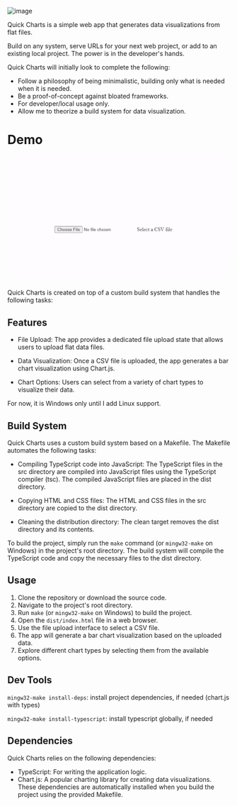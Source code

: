 ![image](https://github.com/nickstambaugh/quick-charts/assets/73977662/968692ee-0fca-4d8b-b13f-74071c9e1b1c)

Quick Charts is a simple web app that generates data visualizations from flat files.

Build on any system, serve URLs for your next web project, or add to an existing local project. The power is in the developer's hands. 

Quick Charts will initially look to complete the following: 
- Follow a philosophy of being minimalistic, building only what is needed when it is needed. 
- Be a proof-of-concept against bloated frameworks.
- For developer/local usage only.
- Allow me to theorize a build system for data visualization.

# Demo
![](https://github.com/nickstambaugh/quick-charts/blob/main/assets/3-19.gif)

Quick Charts is created on top of a custom build system that handles the following tasks:

## Features
- File Upload: The app provides a dedicated file upload state that allows users to upload flat data files.

- Data Visualization: Once a CSV file is uploaded, the app generates a bar chart visualization using Chart.js.

- Chart Options: Users can select from a variety of chart types to visualize their data.

For now, it is Windows only until I add Linux support.

## Build System
Quick Charts uses a custom build system based on a Makefile. The Makefile automates the following tasks:

- Compiling TypeScript code into JavaScript: The TypeScript files in the src directory are compiled into JavaScript files using the TypeScript compiler (tsc). The compiled JavaScript files are placed in the dist directory.

- Copying HTML and CSS files: The HTML and CSS files in the src directory are copied to the dist directory.

- Cleaning the distribution directory: The clean target removes the dist directory and its contents.

To build the project, simply run the ` make ` command (or ` mingw32-make ` on Windows) in the project's root directory. The build system will compile the TypeScript code and copy the necessary files to the dist directory.

## Usage
1. Clone the repository or download the source code.
2. Navigate to the project's root directory.
3. Run ` make ` (or ` mingw32-make ` on Windows) to build the project.
4. Open the ` dist/index.html ` file in a web browser.
5. Use the file upload interface to select a CSV file.
6. The app will generate a bar chart visualization based on the uploaded data.
7. Explore different chart types by selecting them from the available options.

## Dev Tools

` mingw32-make install-deps `: install project dependencies, if needed (chart.js with types)

` mingw32-make install-typescript `: install typescript globally, if needed

## Dependencies
Quick Charts relies on the following dependencies:

- TypeScript: For writing the application logic.
- Chart.js: A popular charting library for creating data visualizations.
These dependencies are automatically installed when you build the project using the provided Makefile.

